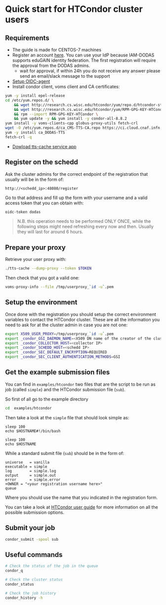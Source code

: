 # Quick start for HTCondor cluster users

## Requirements

- The guide is made for CENTOS-7 machines
- Register an account [here](https://dodas-iam.cloud.cnaf.infn.it). You can use your IdP because IAM-DODAS supports eduGAIN identity federation. The first registration will require the approval from the DODAS admins.
    - wait for approval, if within 24h you do not receive any answer please send an email/slack message to the support
- [Setup OIDC-agent](setup-oidc.md)
- Install condor client, voms client and CA certificates:

```bash
yum -y install epel-release
cd /etc/yum.repos.d/ \
    && wget http://research.cs.wisc.edu/htcondor/yum/repo.d/htcondor-stable-rhel7.repo \
    && wget http://research.cs.wisc.edu/htcondor/yum/RPM-GPG-KEY-HTCondor \
    && rpm --import RPM-GPG-KEY-HTCondor \
    && yum update -y && yum install -y condor-all-8.8.2
yum install -y voms-clients-cpp globus-proxy-utils fetch-crl
wget -O /etc/yum.repos.d/ca_CMS-TTS-CA.repo https://ci.cloud.cnaf.infn.it/view/dodas/job/ca_DODAS-TTS/job/master/lastSuccessfulBuild/artifact/ca_DODAS-TTS.repo
yum -y install ca_DODAS-TTS
fetch-crl -q
```

- [Dowload tts-cache service app](https://github.com/DODAS-TS/dodas-ttsInK8s/releases/download/v0.0.1/tts-cache) 

## Register on the schedd

Ask the cluster admins for the correct endpoint of the registration that usually will be in the form of:

```text
http://<schedd_ip>:48080/register
```

Go to that address and fill up the form with your username and a valid access token that you can obtain with:

```bash
oidc-token dodas
```

> N.B. this operation needs to be performed ONLY ONCE, while the following steps might need refreshing every now and then. Usually they will last for around 6 hours.

## Prepare your proxy

Retrieve your user proxy with:

```bash
./tts-cache --dump-proxy --token $TOKEN
```

Then check that you got a valid one:

```bash
voms-proxy-info --file /tmp/userproxy_`id -u`.pem
```

## Setup the environment

Once done with the registration you should setup the correct environment variables to contact the HTCondor cluster.
These are all the information you need to ask for at the cluster admin in case you are not one:

```bash
export X509_USER_PROXY=/tmp/userproxy_`id -u`.pem
export _condor_GSI_DAEMON_NAME=<X509 DN name of the creator of the cluster>
export _condor_COLLECTOR_HOST=<collector IP>
export _condor_SCHEDD_HOST=<schedd IP>
export _condor_SEC_DEFAULT_ENCRYPTION=REQUIRED
export _condor_SEC_CLIENT_AUTHENTICATION_METHODS=GSI
```

## Get the example submission files

You can find in `examples/htcondor` two files that are the script to be run as job (called `simple`) and the HTCondor submission file (`sub`).

So first of all go to the example directory

```bash
cd  examples/htcondor
```

Then take a look at the `simple` file that should look simple as:

```text
sleep 100
echo $HOSTNAME#!/bin/bash

sleep 100
echo $HOSTNAME
```

While a standard submit file (`sub`) should be in the form of:

```text
universe   = vanilla
executable = simple
log        = simple.log
output     = simple.out
error      = simple.error
+OWNER = "<your registration username here>"
queue
```

Where you should use the name that you indicated in the registration form.

You can take a look at [HTCondor user guide](https://htcondor.readthedocs.io/en/latest/users-manual/submitting-a-job.html) for more information on all the possible submission options.


## Submit your job

``` bash
condor_submit -spool sub
```

## Useful commands

```bash
# Check the status of the job in the queue
condor_q

# Check the cluster status
condor_status

# Check the job history
condor_history -h
```

